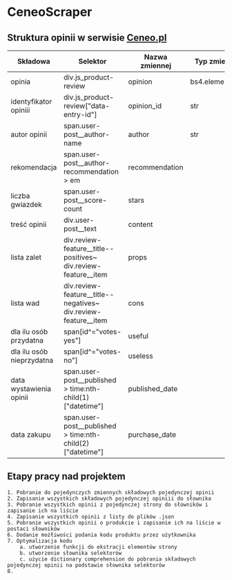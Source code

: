 # CeneoScraper

## Struktura opinii w serwisie [Ceneo.pl](https://www.ceneo.pl/)

|Składowa|Selektor|Nazwa zmiennej|Typ zmiennej|
|---------|---------|-------------|-------------|
|opinia|div.js_product-review|opinion|bs4.element.Tag||
|identyfikator opiniii|div.js_product-review["data-entry-id"\]|opinion_id|str|
|autor opinii|span.user-post__author-name|author|str|
|rekomendacja|span.user-post__author-recommendation > em|recommendation||
|liczba gwiazdek|span.user-post__score-count|stars||
|treść opinii|div.user-post__text|content||
|lista zalet|div.review-feature__title--positives~ div.review-feature__item|props||
|lista wad|div.review-feature__title--negatives~ div.review-feature__item|cons||
|dla ilu osób przydatna|span[id^="votes-yes"]|useful||
|dla ilu osób nieprzydatna|span[id^="votes-no"]|useless||
|data wystawienia opinii|span.user-post__published > time:nth-child(1)["datetime"]|published_date||
|data zakupu|span.user-post__published > time:nth-child(2)["datetime"]|purchase_date||

## Etapy pracy nad projektem
    1. Pobranie do pojedynczych zmiennych składowych pojedynczej opinii
    2. Zapisanie wszystkich składowych pojedynczej opiniii do słownika
    3. Pobranie wszystkich opinii z pojedynczej strony do słowników i zapisanie ich na liście
    4. Zapisanie wszystkich opinii z listy do plików .json
    5. Pobranie wszystkich opinii o produkcie i zapisanie ich na liście w postaci słowników
    6. Dodanie możłiwości podania kodu produktu przez użytkownika
    7. Optymalizacja kodu
        a. utworzenie funkcji do ekstracji elementów strony
        b. utworzenie słownika selektorów
        c. użycie dictionary comprehension do pobrania składowych pojedynczej opinii na podstawie słownika selektorów
    8. 